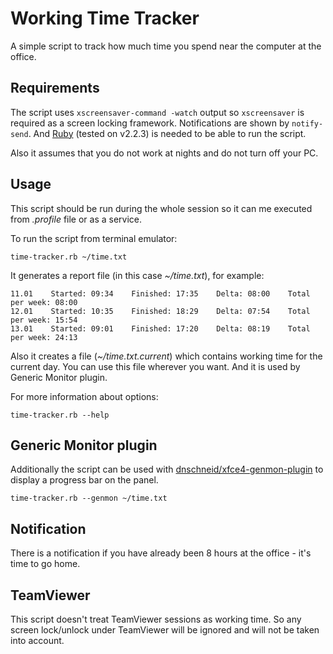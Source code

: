 # Working Time Tracker

A simple script to track how much time you spend near the computer at the office.

## Requirements

The script uses `xscreensaver-command -watch` output so `xscreensaver` is required as a screen locking framework.
Notifications are shown by `notify-send`.
And [Ruby](https://www.ruby-lang.org/en/) (tested on v2.2.3) is needed to be able to run the script.

Also it assumes that you do not work at nights and do not turn off your PC.

## Usage

This script should be run during the whole session so it can me executed from *.profile* file or as a service.

To run the script from terminal emulator:

    time-tracker.rb ~/time.txt

It generates a report file (in this case *~/time.txt*), for example:

    11.01    Started: 09:34    Finished: 17:35    Delta: 08:00    Total per week: 08:00
    12.01    Started: 10:35    Finished: 18:29    Delta: 07:54    Total per week: 15:54
    13.01    Started: 09:01    Finished: 17:20    Delta: 08:19    Total per week: 24:13

Also it creates a file (*~/time.txt.current*) which contains working time for the current day.
You can use this file wherever you want.
And it is used by Generic Monitor plugin.

For more information about options:

    time-tracker.rb --help

## Generic Monitor plugin

Additionally the script can be used with [dnschneid/xfce4-genmon-plugin](https://github.com/dnschneid/xfce4-genmon-plugin) to display a progress bar on the panel.

    time-tracker.rb --genmon ~/time.txt

## Notification

There is a notification if you have already been 8 hours at the office - it's time to go home.

## TeamViewer

This script doesn't treat TeamViewer sessions as working time.
So any screen lock/unlock under TeamViewer will be ignored and will not be taken into account.
